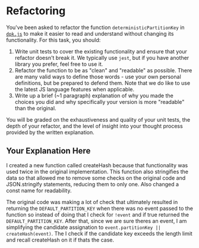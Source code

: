 # Refactoring

You've been asked to refactor the function `deterministicPartitionKey` in [`dpk.js`](dpk.js) to make it easier to read and understand without changing its functionality. For this task, you should:

1. Write unit tests to cover the existing functionality and ensure that your refactor doesn't break it. We typically use `jest`, but if you have another library you prefer, feel free to use it.
2. Refactor the function to be as "clean" and "readable" as possible. There are many valid ways to define those words - use your own personal definitions, but be prepared to defend them. Note that we do like to use the latest JS language features when applicable.
3. Write up a brief (~1 paragraph) explanation of why you made the choices you did and why specifically your version is more "readable" than the original.

You will be graded on the exhaustiveness and quality of your unit tests, the depth of your refactor, and the level of insight into your thought process provided by the written explanation.

## Your Explanation Here

I created a new function called createHash because that functionality was used twice in the original implementation. This function also stringifies the data so that allowed me to remove some checks on the original code and JSON.stringify statements, reducing them to only one. Also changed a const name for readability.

The original code was making a lot of check that ultimately resulted in returning the `DEFAULT_PARTITION_KEY` when there was no event passed to the function so instead of doing that I check for `!event` and if true returned the `DEFAULT_PARTITION_KEY`. After that, since we are sure theres an event, I am simplifying the candidate assignation to `event.partitionKey || createHash(event)`. The I check if the candidate key exceeds the length limit and recall createHash on it if thats the case.

